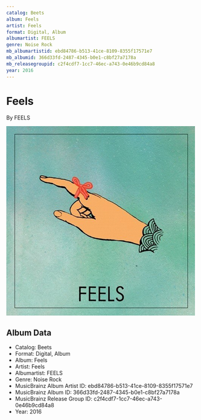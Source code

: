 ```yaml
---
catalog: Beets
album: Feels
artist: Feels
format: Digital, Album
albumartist: FEELS
genre: Noise Rock
mb_albumartistid: ebd84786-b513-41ce-8109-8355f17571e7
mb_albumid: 366d33fd-2487-4345-b0e1-c8bf27a7178a
mb_releasegroupid: c2f4cdf7-1cc7-46ec-a743-0e46b9cd84a8
year: 2016
---
```


# Feels

By FEELS

![](../../assets/beetscovers/Feels-Feels.jpg)

## Album Data

- Catalog: Beets
- Format: Digital, Album
- Album: Feels
- Artist: Feels
- Albumartist: FEELS
- Genre: Noise Rock
- MusicBrainz Album Artist ID: ebd84786-b513-41ce-8109-8355f17571e7
- MusicBrainz Album ID: 366d33fd-2487-4345-b0e1-c8bf27a7178a
- MusicBrainz Release Group ID: c2f4cdf7-1cc7-46ec-a743-0e46b9cd84a8
- Year: 2016

